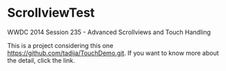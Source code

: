 # ScrollviewTest
WWDC 2014 Session 235 - Advanced Scrollviews and Touch Handling 

This is a project considering this one https://github.com/tadija/TouchDemo.git. If you want to know more about the detail, click the link.

